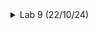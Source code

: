 <details>
<summary>Lab 9 (22/10/24)</summary>
<br>

# AIM : To Synthesize RISC-V and compare output with functional simulations. 

# Here are the steps to follow:

* 1.Copy the src Folder:
        Start by copying the src folder from your VSDBabySoC directory to your VLSI directory using the following commands:

```c

sudo -i
cd /home/satya/vlsi/
cp -r src sky130RTLDesignAndSynthesisWorkshop/
```
* 2.Navigate to the Target Directory:

 Change to the desired directory:
 ```c

cd ~
cd /home/satya/vlsi/sky130RTLDesignAndSynthesisWorkshop/src/module
```
* 3.Synthesis Process:

    Launch Yosys by entering:
```c
  yosys
```
* 4.Load the Library:

    Read the library file:
```c
  read_liberty -lib ../lib/sky130_fd_sc_hd__tt_025C_1v80.lib
```
* 5.Import Design Files:
 Read the Verilog design files:
```c

  read_verilog clk_gate.v
  read_verilog rvmyth.v
```
* 6.Synthesize the Design:
  Synthesize the design with the following command:
```
  synth -top rvmyth
```
![Screenshot from 2024-10-23 23-51-09](https://github.com/user-attachments/assets/02b950ed-af18-4d75-9c2e-32580f741e23)

### Now Generate the Netlist
```c
abc -liberty ../lib/sky130_fd_sc_hd__tt_025C_1v80.lib
write_verilog -noattr rvmyth.v
!gvim rvmyth.v
exit
```
![Screenshot from 2024-10-23 23-50-40](https://github.com/user-attachments/assets/c89d92fe-12c6-406b-b461-fe5a8ea50005)

## The Heirarchy of the Net list is shown below :

![Screenshot from 2024-10-21 15-13-35](https://github.com/user-attachments/assets/4065ac6f-af5b-4387-8829-53db7b544057)


## Now let`s Observe the output waveform of synthesised RISC-V
 ### Steps:

 ![Screenshot from 2024-10-24 01-55-56](https://github.com/user-attachments/assets/11293b34-daa3-4655-9035-82eee9f9af2d)

 ![Screenshot from 2024-10-24 01-42-15](https://github.com/user-attachments/assets/c86e9e02-700e-480f-adfc-738a35692790)

 ## Functional Simulations 
 Commands to get the waveform:
 ```c
cd ~
cd VSDBabySoC
iverilog -o ./pre_synth_sim.out -DPRE_SYNTH_SIM src/module/testbench.v -I src/include -I src/module/
./pre_synth_sim.out
gtkwave pre_synth_sim.vcd
```
![Uploading Screenshot from 2024-10-21 01-42-25.png…]()

![Screenshot from 2024-10-24 01-26-27](https://github.com/user-attachments/assets/c2a2c43c-18eb-4c68-9d93-2c7b409315ee)

## Comparison

![Screenshot from 2024-10-24 01-26-27](https://github.com/user-attachments/assets/ab59ad65-84d3-4fa2-85b8-d1ae3b75cdd3)

## Conclusion:- From the above output we can observe a sawtooth waveform and thus we can say that the output O2 which we get from GLS is same as that of the functional simulation O1. Hence O1 = O2.

